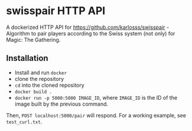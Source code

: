 # swisspair HTTP API

A dockerized HTTP API for https://github.com/karlosss/swisspair - Algorithm to pair players according to the Swiss system (not only) for Magic: The Gathering.

## Installation

- Install and run `docker`
- clone the repository
- `cd` into the cloned repository
- `docker build .`
- `docker run -p 5000:5000 IMAGE_ID`, where `IMAGE_ID` is the ID of the image built by the previous command.

Then, `POST localhost:5000/pair` will respond. For a working example, see `test_curl.txt`.

